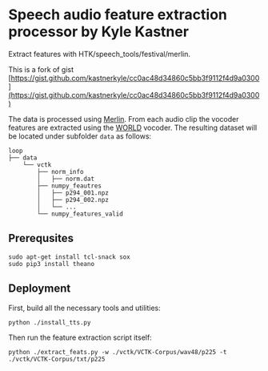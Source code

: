 # Speech audio feature extraction processor by Kyle Kastner

Extract features with HTK/speech\_tools/festival/merlin.

This is a fork of gist [https://gist.github.com/kastnerkyle/cc0ac48d34860c5bb3f9112f4d9a0300](https://gist.github.com/kastnerkyle/cc0ac48d34860c5bb3f9112f4d9a0300)

The data is processed using [Merlin](http://www.cstr.ed.ac.uk/projects/merlin/). From each audio clip the vocoder features are extracted using the [WORLD](https://github.com/mmorise/World) vocoder. The resulting dataset will be located under subfolder ```data``` as follows:

```
loop
├── data
    └── vctk
        ├── norm_info
        │   ├── norm.dat
        ├── numpy_feautres
        │   ├── p294_001.npz
        │   ├── p294_002.npz
        │   └── ...
        └── numpy_features_valid
```

## Prerequsites

```
sudo apt-get install tcl-snack sox
sudo pip3 install theano
```

## Deployment

First, build all the necessary tools and utilities:

```
python ./install_tts.py
```

Then run the feature extraction script itself:

```
python ./extract_feats.py -w ./vctk/VCTK-Corpus/wav48/p225 -t ./vctk/VCTK-Corpus/txt/p225
```
